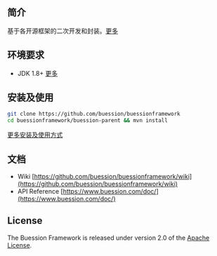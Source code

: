 ## 简介

基于各开源框架的二次开发和封装。[更多](https://www.buession.com/introduction)

## 环境要求

- JDK 1.8+ [更多](https://www.buession.com/requirements)

## 安装及使用

```bash
git clone https://github.com/buession/buessionframework
cd buessionframework/buession-parent && mvn install
```

[更多安装及使用方式](https://cas.buession.com/installation)

## 文档

- Wiki [https://github.com/buession/buessionframework/wiki](https://github.com/buession/buessionframework/wiki)
- API Reference [https://www.buession.com/doc/](https://www.buession.com/doc/)

## License

The Buession Framework is released under version 2.0 of the [Apache License](https://www.apache.org/licenses/LICENSE-2.0).